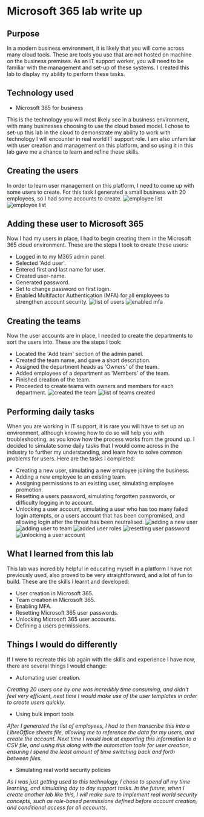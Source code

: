# Microsoft 365 lab write up

## Purpose

In a modern business environment, it is likely that you will come across many cloud tools. These are tools you use that are not hosted on machine on the business premises. As an IT support worker, you will need to be familiar with the management and set-up of these systems. I created this lab to display my ability to perform these tasks.

## Technology used

* Microsoft 365 for business 

This is the technology you will most likely see in a business environment, with many businesses choosing to use the cloud based model. I chose to set-up this lab in the cloud to demonstrate my ability to work with technology I will encounter in real world IT support role. I am also unfamiliar with user creation and management on this platform, and so using it in this lab gave me a chance to learn and refine these skills.

## Creating the users

In order to learn user management on this platform, I need to come up with some users to create. For this task I generated a small business with 20 employees, so I had some accounts to create.
![employee list](screenshots/employee-list-1.png)
![employee list](screenshots/employee-list-2.png)

## Adding these user to Microsoft 365

Now I had my users in place, I had to begin creating them in the Microsoft 365 cloud environment. These are the steps I took to create these users:

* Logged in to my M365 admin panel.
* Selected 'Add user'.
* Entered first and last name for user.
* Created user-name.
* Generated password.
* Set to change password on first login.
* Enabled Multifactor Authentication (MFA) for all employees to strengthen account security.
![list of users](screenshots/m365-users.png)
![enabled mfa](screenshots/mfa-enabled.png)

## Creating the teams

Now the user accounts are in place, I needed to create the departments to sort the users into. These are the steps I took:

* Located the 'Add team' section of the admin panel.
* Created the team name, and gave a short description.
* Assigned the department heads as 'Owners' of the team.
* Added employees of a department as 'Members' of the team.
* Finished creation of the team.
* Proceeded to create teams with owners and members for each department.
![created the team](screenshots/created-team.png)
![list of teams created](screenshots/list-teams.png) 

## Performing daily tasks

When you are working in IT support, it is rare you will have to set up an environment, although knowing how to do so will help you with troubleshooting, as you know how the process works from the ground up. I decided to simulate some daily tasks that I would come across in the industry to further my understanding, and learn how to solve common problems for users. Here are the tasks I completed:

* Creating a new user, simulating a new employee joining the business.
* Adding a new employee to an existing team.
* Assigning permissions to an existing user, simulating employee promotion.
* Resetting a users password, simulating forgotten passwords, or difficulty logging in to account.
* Unlocking a user account, simulating a user who has too many failed login attempts, or a users account that has been compromised, and allowing login after the threat has been neutralised.
![adding a new user](screenshots/user-setup.png)
![adding user to team](screenshots/add-to-team.png)
![added user roles](screenshots/add-roles.png)
![resetting user password](screenshots/password-reset.png)
![unlocking a user account](screenshots/unlock-account.png)


## What I learned from this lab

This lab was incredibly helpful in educating myself in a platform I have not previously used, also proved to be very straightforward, and a lot of fun to build. These are the skills I learnt and developed:

* User creation in Microsoft 365.
* Team creation in Microsoft 365.
* Enabling MFA.
* Resetting Microsoft 365 user passwords.
* Unlocking Microsoft 365 user accounts.
* Defining a users permissions.

## Things I would do differently

If I were to recreate this lab again with the skills and experience I have now, there are several things I would change:

* Automating user creation.

*Creating 20 users one by one was incredibly time consuming, and didn't feel very efficient, next time I would make use of the user templates in order to create users quickly.*

* Using bulk import tools

*After I generated the list of employees, I had to then transcribe this into a LibreOffice sheets file, allowing me to reference the data for my users, and create the account. Next time I would look at exporting this information to a CSV file, and using this along with the automation tools for user creation, ensuring I spend the least amount of time switching back and forth between files.*

* Simulating real world security policies

*As I was just getting used to this technology, I chose to spend all my time learning, and simulating day to day support tasks. In the future, when I create another lab like this, I will make sure to implement real world security concepts, such as role-based permissions defined before account creation, and conditional access for all accounts.* 


